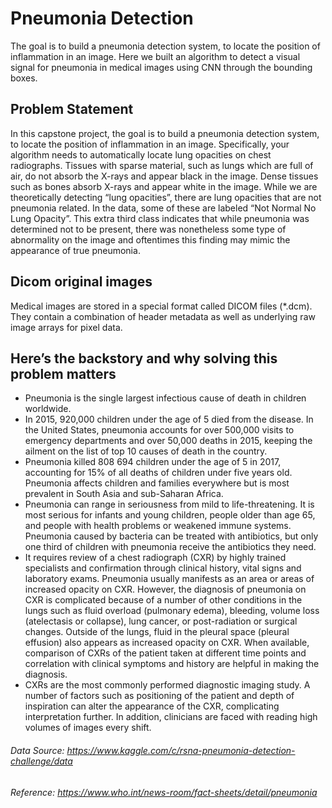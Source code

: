 # Pneumonia Detection
The goal is to build a pneumonia detection system, to locate the position of inflammation in an image. Here we built an algorithm to detect a visual signal for pneumonia in medical images using CNN through the bounding boxes.

## Problem Statement
In this capstone project, the goal is to build a pneumonia detection system, to locate the position of inflammation in an image. Specifically, your algorithm needs to automatically locate lung opacities on chest radiographs. Tissues with sparse material, such as lungs which are full of air, do not absorb the X-rays and appear black in the image. Dense tissues such as bones absorb X-rays and appear white in the image. While we are theoretically detecting “lung opacities”, there are lung opacities that are not pneumonia related. In the data, some of these are labeled “Not Normal No Lung Opacity”. This extra third class indicates that while pneumonia was determined not to be present, there was nonetheless some type of abnormality on the image and oftentimes this finding may mimic the appearance of true pneumonia.

## Dicom original images
Medical images are stored in a special format called DICOM files (*.dcm). They contain a combination of header metadata as well as underlying raw image arrays for pixel data.

## Here’s the backstory and why solving this problem matters
- Pneumonia is the single largest infectious cause of death in children worldwide.
- In 2015, 920,000 children under the age of 5 died from the disease. In the United States, pneumonia accounts for over 500,000 visits to emergency departments and over 50,000 deaths in 2015, keeping the ailment on the list of top 10 causes of death in the country.
- Pneumonia killed 808 694 children under the age of 5 in 2017, accounting for 15% of all deaths of children under five years old. Pneumonia affects children and families everywhere but is most prevalent in South Asia and sub-Saharan Africa.
- Pneumonia can range in seriousness from mild to life-threatening. It is most serious for infants and young children, people older than age 65, and people with health problems or weakened immune systems. Pneumonia caused by bacteria can be treated with antibiotics, but only one third of children with pneumonia receive the antibiotics they need.
- It requires review of a chest radiograph (CXR) by highly trained specialists and confirmation through clinical history, vital signs and laboratory exams. Pneumonia usually manifests as an area or areas of increased opacity on CXR. However, the diagnosis of pneumonia on CXR is complicated because of a number of other conditions in the lungs such as fluid overload (pulmonary edema), bleeding, volume loss (atelectasis or collapse), lung cancer, or post-radiation or surgical changes. Outside of the lungs, fluid in the pleural space (pleural effusion) also appears as increased opacity on CXR. When available, comparison of CXRs of the patient taken at different time points and correlation with clinical symptoms and history are helpful in making the diagnosis.
- CXRs are the most commonly performed diagnostic imaging study. A number of factors such as positioning of the patient and depth of inspiration can alter the appearance of the CXR, complicating interpretation further. In addition, clinicians are faced with reading high volumes of images every shift.


###### Data Source: https://www.kaggle.com/c/rsna-pneumonia-detection-challenge/data
###### Reference: https://www.who.int/news-room/fact-sheets/detail/pneumonia
